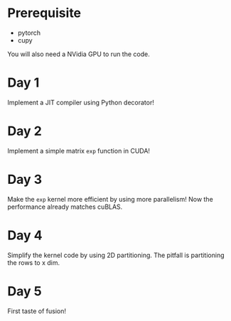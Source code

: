 # Prerequisite

* pytorch
* cupy

You will also need a NVidia GPU to run the code.

# Day 1
Implement a JIT compiler using Python decorator!

# Day 2
Implement a simple matrix `exp` function in CUDA!

# Day 3
Make the `exp` kernel more efficient by using more parallelism! Now the performance already matches cuBLAS.

# Day 4
Simplify the kernel code by using 2D partitioning. The pitfall is partitioning the rows to x dim.

# Day 5
First taste of fusion!
